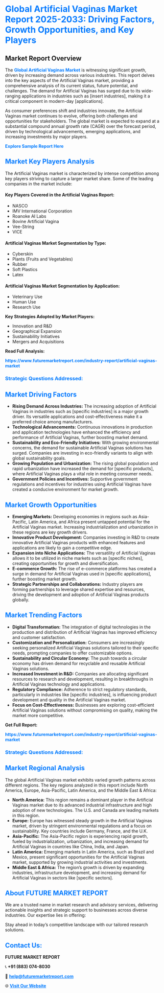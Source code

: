 <h1 style="color: #007BFF;">Global Artificial Vaginas Market Report 2025-2033: Driving Factors, Growth Opportunities, and Key Players</h1>

<section id="overview">
<h2>Market Report Overview</h2>
<p>The <a href="https://www.futuremarketreport.com/industry-report/artificial-vaginas-market" style="color: #007BFF; text-decoration: none;"><strong>Global Artificial Vaginas Market</strong></a> is witnessing significant growth, driven by increasing demand across various industries. This report delves into the key aspects of the Artificial Vaginas market, providing a comprehensive analysis of its current status, future potential, and challenges. The demand for Artificial Vaginas has surged due to its wide-ranging applications in industries such as [insert industries], making it a critical component in modern-day [applications].</p>
<p>As consumer preferences shift and industries innovate, the Artificial Vaginas market continues to evolve, offering both challenges and opportunities for stakeholders. The global market is expected to expand at a substantial compound annual growth rate (CAGR) over the forecast period, driven by technological advancements, emerging applications, and increasing investments by major players.</p>
</section>

<section id="overview">
<p><a href="https://www.futuremarketreport.com/request-sample/reportId=99549" style="color: #007BFF; text-decoration: none;"><strong>Explore Sample Report Here</strong></a></p>
</section>

<section id="key-players">
<h2 style="color: #007BFF;">Market Key Players Analysis</h2>
<p>The Artificial Vaginas market is characterized by intense competition among key players striving to capture a larger market share. Some of the leading companies in the market include:</p>
<h4>Key Players Covered in the Artificial Vaginas Report:</h4>
<ul><li>NASCO</li><li>IMV International Corporation</li><li>Roanoke AI Labs</li><li>Bovine Artificial Vagina</li><li>Vee-String</li><li>VICE</li></ul>
<h4>Artificial Vaginas Market Segmentation by Type:</h4>
<ul><li>Cyberskin</li><li>Plants (Fruits and Vegetables)</li><li>Rubber</li><li>Soft Plastics</li><li>Latex</li></ul>

<h4>Artificial Vaginas Market Segmentation by Application:</h4>
<ul><li>Veterinary Use</li><li>Human Use</li><li>Research Use</li></ul>
<p><strong>Key Strategies Adopted by Market Players:</strong></p>
<ul>
<li>Innovation and R&D</li>
<li>Geographical Expansion</li>
<li>Sustainability Initiatives</li>
<li>Mergers and Acquisitions</li>
</ul>
</section>

<section>
<p><strong>Read Full Analysis: </strong></p><a href="https://www.futuremarketreport.com/industry-report/artificial-vaginas-market" style="color: #007BFF; text-decoration: none;"><strong>https://www.futuremarketreport.com/industry-report/artificial-vaginas-market</strong></a>
<h3 style="color: #007BFF;">Strategic Questions Addressed:</h3>
</section>

<section id="driving-factors">
<h2 style="color: #007BFF;">Market Driving Factors</h2>
<ul>
<li><strong>Rising Demand Across Industries:</strong> The increasing adoption of Artificial Vaginas in industries such as [specific industries] is a major growth driver. Its versatile applications and cost-effectiveness make it a preferred choice among manufacturers.</li>
<li><strong>Technological Advancements:</strong> Continuous innovations in production and application technologies have enhanced the efficiency and performance of Artificial Vaginas, further boosting market demand.</li>
<li><strong>Sustainability and Eco-Friendly Initiatives:</strong> With growing environmental concerns, the demand for sustainable Artificial Vaginas solutions has surged. Companies are investing in eco-friendly variants to align with global sustainability goals.</li>
<li><strong>Growing Population and Urbanization:</strong> The rising global population and rapid urbanization have increased the demand for [specific products], where Artificial Vaginas plays a vital role in meeting consumer needs.</li>
<li><strong>Government Policies and Incentives:</strong> Supportive government regulations and incentives for industries using Artificial Vaginas have created a conducive environment for market growth.</li>
</ul>
</section>

<section id="growth-opportunities">
<h2 style="color: #007BFF;">Market Growth Opportunities</h2>
<ul>
<li><strong>Emerging Markets:</strong> Developing economies in regions such as Asia-Pacific, Latin America, and Africa present untapped potential for the Artificial Vaginas market. Increasing industrialization and urbanization in these regions are key growth drivers.</li>
<li><strong>Innovative Product Development:</strong> Companies investing in R&D to create innovative Artificial Vaginas products with enhanced features and applications are likely to gain a competitive edge.</li>
<li><strong>Expansion into Niche Applications:</strong> The versatility of Artificial Vaginas allows it to be utilized in niche markets such as [specific niches], creating opportunities for growth and diversification.</li>
<li><strong>E-commerce Growth:</strong> The rise of e-commerce platforms has created a surge in demand for Artificial Vaginas used in [specific applications], further boosting market growth.</li>
<li><strong>Strategic Partnerships and Collaborations:</strong> Industry players are forming partnerships to leverage shared expertise and resources, driving the development and adoption of Artificial Vaginas products globally.</li>
</ul>
</section>

<section id="trending-factors">
<h2 style="color: #007BFF;">Market Trending Factors</h2>
<ul>
<li><strong>Digital Transformation:</strong> The integration of digital technologies in the production and distribution of Artificial Vaginas has improved efficiency and customer satisfaction.</li>
<li><strong>Customization and Personalization:</strong> Consumers are increasingly seeking personalized Artificial Vaginas solutions tailored to their specific needs, prompting companies to offer customizable options.</li>
<li><strong>Sustainability and Circular Economy:</strong> The push towards a circular economy has driven demand for recyclable and reusable Artificial Vaginas solutions.</li>
<li><strong>Increased Investment in R&D:</strong> Companies are allocating significant resources to research and development, resulting in breakthroughs in Artificial Vaginas technology and applications.</li>
<li><strong>Regulatory Compliance:</strong> Adherence to strict regulatory standards, particularly in industries like [specific industries], is influencing product development and quality in the Artificial Vaginas market.</li>
<li><strong>Focus on Cost-Effectiveness:</strong> Businesses are exploring cost-efficient Artificial Vaginas solutions without compromising on quality, making the market more competitive.</li>
</ul>
</section>

<section>
<p><strong>Get Full Report: </strong></p><a href="https://www.futuremarketreport.com/industry-report/artificial-vaginas-market" style="color: #007BFF; text-decoration: none;"><strong>https://www.futuremarketreport.com/industry-report/artificial-vaginas-market</strong></a>
<h3 style="color: #007BFF;">Strategic Questions Addressed:</h3>
</section>


<section id="regional-analysis">
<h2 style="color: #007BFF;">Market Regional Analysis</h2>
<p>The global Artificial Vaginas market exhibits varied growth patterns across different regions. The key regions analyzed in this report include North America, Europe, Asia-Pacific, Latin America, and the Middle East & Africa:</p>
<ul>
<li><strong>North America:</strong> This region remains a dominant player in the Artificial Vaginas market due to its advanced industrial infrastructure and high adoption of new technologies. The U.S. and Canada are leading markets in this region.</li>
<li><strong>Europe:</strong> Europe has witnessed steady growth in the Artificial Vaginas market, driven by stringent environmental regulations and a focus on sustainability. Key countries include Germany, France, and the U.K.</li>
<li><strong>Asia-Pacific:</strong> The Asia-Pacific region is experiencing rapid growth, fueled by industrialization, urbanization, and increasing demand for Artificial Vaginas in countries like China, India, and Japan.</li>
<li><strong>Latin America:</strong> Emerging markets in Latin America, such as Brazil and Mexico, present significant opportunities for the Artificial Vaginas market, supported by growing industrial activities and investments.</li>
<li><strong>Middle East & Africa:</strong> The region’s growth is driven by expanding industries, infrastructure development, and increasing demand for Artificial Vaginas in sectors like [specific sectors].</li>
</ul>
</section>

<footer>
<h2 style="color: #007BFF;">About FUTURE MARKET REPORT</h2>
<p>We are a trusted name in market research and advisory services, delivering actionable insights and strategic support to businesses across diverse industries. Our expertise lies in offering:</p>

<p>Stay ahead in today’s competitive landscape with our tailored research solutions.</p>

<h2 style="color: #007BFF;">Contact Us:</h2>
<p><strong>FUTURE MARKET REPORT</strong></p>
<p>📞 <strong>+91 (883) 074-8030</strong></p>
<p>📧 <strong><a href="mailto:help@futuremarketreport.com" style="color: #007BFF;">help@futuremarketreport.com</a></strong></p>
<p>🌐 <strong><a href="https://www.futuremarketreport.com/" style="color: #007BFF;">Visit Our Website</a></strong></p>
</footer>
